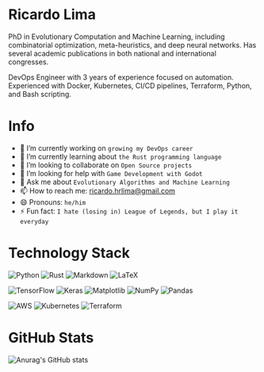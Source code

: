 # Ricardo Lima

PhD in Evolutionary Computation and Machine Learning, including combinatorial optimization, meta-heuristics, and deep neural networks. Has several academic publications in both national and international congresses.

DevOps Engineer with 3 years of experience focused on automation. Experienced with Docker, Kubernetes, CI/CD pipelines, Terraform, Python, and Bash scripting.

# Info

- 🔭 I’m currently working on `growing my DevOps career`
- 🌱 I’m currently learning about `the Rust programming language`
- 👯 I’m looking to collaborate on `Open Source projects`
- 🤔 I’m looking for help with `Game Development with Godot`
- 💬 Ask me about `Evolutionary Algorithms and Machine Learning`
- 📫 How to reach me: <ricardo.hrlima@gmail.com>
- 😄 Pronouns: `he/him`
- ⚡ Fun fact: `I hate (losing in) League of Legends, but I play it everyday`

# Technology Stack

![Python](https://img.shields.io/badge/python-3670A0?style=for-the-badge&logo=python&logoColor=ffdd54)
![Rust](https://img.shields.io/badge/rust-%23000000.svg?style=for-the-badge&logo=rust&logoColor=white)
![Markdown](https://img.shields.io/badge/markdown-%23000000.svg?style=for-the-badge&logo=markdown&logoColor=white)
![LaTeX](https://img.shields.io/badge/latex-%23008080.svg?style=for-the-badge&logo=latex&logoColor=white)

![TensorFlow](https://img.shields.io/badge/TensorFlow-%23FF6F00.svg?style=for-the-badge&logo=TensorFlow&logoColor=white)
![Keras](https://img.shields.io/badge/Keras-%23D00000.svg?style=for-the-badge&logo=Keras&logoColor=white)
![Matplotlib](https://img.shields.io/badge/Matplotlib-%23ffffff.svg?style=for-the-badge&logo=Matplotlib&logoColor=black)
![NumPy](https://img.shields.io/badge/numpy-%23013243.svg?style=for-the-badge&logo=numpy&logoColor=white)
![Pandas](https://img.shields.io/badge/pandas-%23150458.svg?style=for-the-badge&logo=pandas&logoColor=white)

![AWS](https://img.shields.io/badge/AWS-%23FF9900.svg?style=for-the-badge&logo=amazon-aws&logoColor=white)
![Kubernetes](https://img.shields.io/badge/kubernetes-%23326ce5.svg?style=for-the-badge&logo=kubernetes&logoColor=white)
![Terraform](https://img.shields.io/badge/terraform-%235835CC.svg?style=for-the-badge&logo=terraform&logoColor=white)

# GitHub Stats

![Anurag's GitHub stats](https://github-readme-stats.vercel.app/api?username=rhrlima&show_icons=true&theme=transparent)
